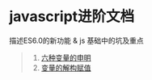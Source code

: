 # javascript进阶文档

描述ES6.0的新功能 & js 基础中的坑及重点

> 1. [六种变量的申明](docs/六种变量的申明.md)
> 1. [变量的解构赋值](docs/变量的解构赋值.md)
